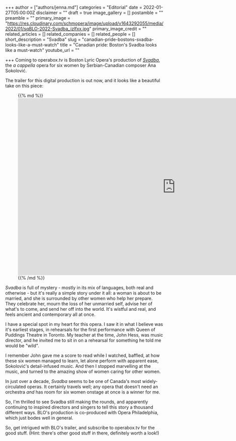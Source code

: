 +++
author = ["authors/jenna.md"]
categories = "Editorial"
date = 2022-01-27T05:00:00Z
disclaimer = ""
draft = true
image_gallery = []
postamble = ""
preamble = ""
primary_image = "https://res.cloudinary.com/schmopera/image/upload/v1643292055/media/2022/01/sqBLO-2022-Svadba_jzlfxx.jpg"
primary_image_credit = ""
related_articles = []
related_companies = []
related_people = []
short_description = "Svadba"
slug = "canadian-pride-bostons-svadba-looks-like-a-must-watch"
title = "Canadian pride: Boston's Svadba looks like a must-watch"
youtube_url = ""

+++
Coming to operabox.tv is Boston Lyric Opera's production of [_Svadba_](https://blo.org/operaboxtv/), the _a cappella_ opera for six women by Serbian-Canadian composer Ana Sokolović.

The trailer for this digital production is out now, and it looks like a beautiful take on this piece:

<figure data-type="image">{{% md %}}<iframe width="997" height="561" src="https://www.youtube.com/embed/_TA8hCUnXMw" title="YouTube video player" frameborder="0" allow="accelerometer; autoplay; clipboard-write; encrypted-media; gyroscope; picture-in-picture" allowfullscreen></iframe>{{% /md %}}

</figure>

_Svadba_ is full of mystery - mostly in its mix of languages, both real and otherwise - but it's really a simple story under it all: a woman is about to be married, and she is surrounded by other women who help her prepare. They celebrate her, mourn the loss of her unmarried self, advise her of what's to come, and send her off into the world. It's wistful and real, and feels ancient and contemporary all at once.

I have a special spot in my heart for this opera. I saw it in what I believe was it's earliest stages, in rehearsals for the first performance with Queen of Puddings Theatre in Toronto. My teacher at the time, John Hess, was music director, and he invited me to sit in on a rehearsal for something he told me would be "wild".

I remember John gave me a score to read while I watched, baffled, at how these six women managed to learn, let alone perform with apparent ease, Sokolović's detail-infused music. And then I stopped marvelling at the music, and turned to the amazing show of women caring for other women. 

In just over a decade, _Svadba_ seems to be one of Canada's most widely-circulated operas. It certainly travels well; any opera that doesn't need an orchestra _and_ has room for six women onstage at once is a winner for me.

So, I'm thrilled to see Svadba still making the rounds, and apparently continuing to inspired directors and singers to tell this story a thousand different ways. BLO's production is co-produced with Opera Philadelphia, which just bodes well in general.

So, get intrigued with BLO's trailer, and subscribe to operabox.tv for the good stuff. (Hint: there's other good stuff in there, definitely worth a look!)